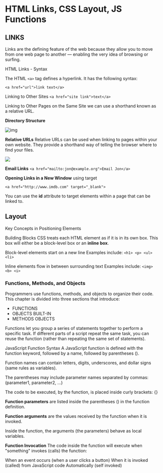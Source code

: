 # HTML Links, CSS Layout, JS Functions
## LINKS
Links are the defining feature of the web
because they allow you to move from
one web page to another — enabling the
very idea of browsing or surfing.

HTML Links - Syntax

The HTML `<a>` tag defines a hyperlink. It has the following syntax:

`<a href="url">link text</a>`

Linking to Other Sites
`<a href="site link">text</a>`

Linking to Other Pages
on the Same Site we
can use a shorthand known as a
relative URL.

**Directory Structure**

![img](/reading-notes/image/img9.PNG)

**Relative URLs**
Relative URLs can be used when linking to pages within your own
website. They provide a shorthand way of telling the browser where to
find your files.

![](/reading-notes/image/img10.PNG)

**Email Links**
`<a href="mailto:jon@example.org">Email Jon</a>`

**Opening Links in a New Window**
 using target

 `<a href="http://www.imdb.com" target="_blank">`


You can use the **id** attribute to target elements within
a page that can be linked to.

## Layout

Key Concepts in
Positioning Elements

Building Blocks
CSS treats each HTML element as if it is in its
own box. This box will either be a block-level
box or an **inline box**.

Block-level elements
start on a new line
Examples include:
`<h1> <p> <ul> <li>`

Inline elements
flow in between
surrounding text
Examples include:
`<img> <b> <i>`

### Functions, Methods, and Objects

Programmers use
functions, methods, and objects to organize their code.
This chapter is divided into three sections that introduce:
* FUNCTIONS 
* OBJECTS BUILT-IN
* METHODS OBJECTS

Functions let you group a series of statements together to perform a
specific task. If different parts of a script repeat the same task, you can
reuse the function (rather than repeating the same set of statements).

JavaScript Function Syntax
A JavaScript function is defined with the function keyword, followed by a name, followed by parentheses ().

Function names can contain letters, digits, underscores, and dollar signs (same rules as variables).

The parentheses may include parameter names separated by commas:
(parameter1, parameter2, ...)

The code to be executed, by the function, is placed inside curly brackets: {}

**Function parameters** are listed inside the parentheses () in the function definition.

**Function arguments** are the values received by the function when it is invoked.

Inside the function, the arguments (the parameters) behave as local variables.


**Function Invocation**
The code inside the function will execute when "something" invokes (calls) the function:

When an event occurs (when a user clicks a button)
When it is invoked (called) from JavaScript code
Automatically (self invoked)

